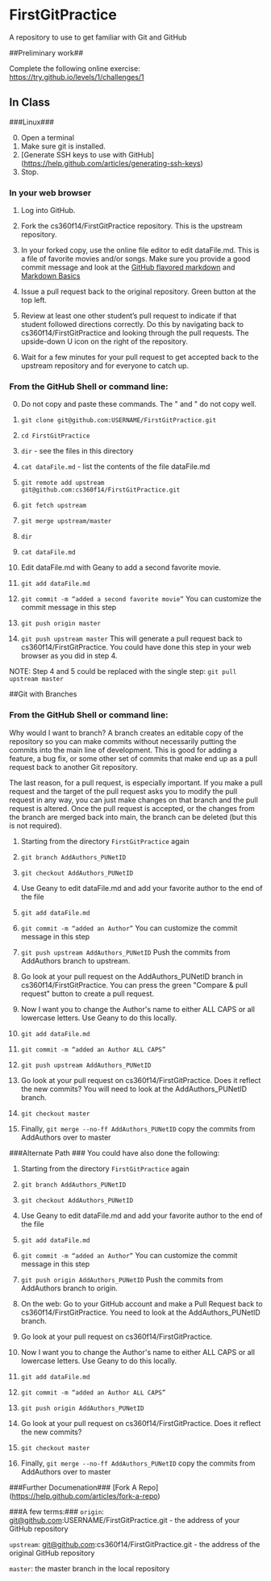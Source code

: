FirstGitPractice
================

A repository to use to get familiar with Git and GitHub


##Preliminary work##

Complete the following online exercise: https://try.github.io/levels/1/challenges/1

## In Class ##

###Linux###

  0. Open a terminal
  1. Make sure git is installed.
  2. [Generate SSH keys to use with GitHub] (https://help.github.com/articles/generating-ssh-keys)
  3. Stop.


### In your web browser ###
1. Log into GitHub.

2. Fork the cs360f14/FirstGitPractice repository.  This is the upstream repository.

3. In your forked copy, use the online file editor to edit dataFile.md.
This is a file of favorite movies and/or songs.  Make sure you provide a good commit message and look at the [GitHub flavored markdown](https://help.github.com/articles/github-flavored-markdown) and [Markdown Basics](https://help.github.com/articles/markdown-basics)

4. Issue a pull request back to the original repository.  Green button at the top left.

5. Review at least one other student’s pull request to indicate if that student followed directions correctly.   Do this by navigating back to cs360f14/FirstGitPractice and looking through the pull requests.  The upside-down U icon on the right of the repository.

6. Wait for a few minutes for your pull request to get accepted back to the upstream repository and for everyone to catch up.

### From the GitHub Shell or command line: ###
0. Do not copy and paste these commands.  The " and " do not copy well.

1. `git clone git@github.com:USERNAME/FirstGitPractice.git`

2. `cd FirstGitPractice`
  2. `dir` - see the files in this directory
  2. `cat dataFile.md` -  list the contents of the file dataFile.md
 

3. `git remote add upstream git@github.com:cs360f14/FirstGitPractice.git`

4. `git fetch upstream`

5. `git merge upstream/master`
  5. `dir`
  5. `cat dataFile.md`

6. Edit dataFile.md with Geany to add a second favorite movie.

7. `git add dataFile.md`

8. `git commit -m “added a second favorite movie”`
You can customize the commit message in this step

9. `git push origin master`

10. `git push upstream master`
This will generate a pull request back to cs360f14/FirstGitPractice.  You could have done this step in your web browser as you did in step 4.

NOTE: Step 4 and 5 could be replaced with the single step:
`git pull upstream master`


##Git with Branches

### From the GitHub Shell or command line: ###
Why would I want to branch?  A branch creates an editable copy of the repository so you can make commits without necessarily putting the commits into the main line of development.  This is good for adding a feature, a bug fix, or some other set of commits that make end up as a pull request back to another Git repository.  

The last reason, for a pull request, is especially important.  If you make a pull request and the target of the pull request asks you to modify the pull request in any way, you can just make changes on that branch and the pull request is altered.  Once the pull request is accepted, or the changes from the branch are merged back into main, the branch can be deleted (but this is not required).

1. Starting from the directory `FirstGitPractice` again

2. `git branch AddAuthors_PUNetID`

3. `git checkout AddAuthors_PUNetID`

4. Use Geany to edit dataFile.md and add your favorite author to the end of the file

5. `git add dataFile.md`

8. `git commit -m “added an Author”`
You can customize the commit message in this step

9. `git push upstream AddAuthors_PUNetID` Push the commits from AddAuthors branch to upstream.  

10. Go look at your pull request on the AddAuthors_PUNetID branch in cs360f14/FirstGitPractice.  You can press the green "Compare & pull request" button to create a pull request.

11. Now I want you to change the Author's name to either ALL CAPS or all lowercase letters.  Use Geany to do this locally.

12. `git add dataFile.md`

13. `git commit -m “added an Author ALL CAPS”`

14. `git push upstream AddAuthors_PUNetID` 

15. Go look at your pull request on cs360f14/FirstGitPractice.  Does it reflect the new commits?  You will need to look at the AddAuthors_PUNetID branch.

16. `git checkout master`

17. Finally, `git merge --no-ff AddAuthors_PUNetID` copy the commits from AddAuthors over to master

###Alternate Path ###
You could have also done the following:
1. Starting from the directory `FirstGitPractice` again

2. `git branch AddAuthors_PUNetID`

3. `git checkout AddAuthors_PUNetID`

4. Use Geany to edit dataFile.md and add your favorite author to the end of the file

5. `git add dataFile.md`

8. `git commit -m “added an Author”`
You can customize the commit message in this step

9. `git push origin AddAuthors_PUNetID` Push the commits from AddAuthors branch to origin.  

10. On the web: Go to your GitHub account and make a Pull Request back to cs360f14/FirstGitPractice.  You need to look at the AddAuthors_PUNetID branch.

11. Go look at your pull request on cs360f14/FirstGitPractice.

12. Now I want you to change the Author's name to either ALL CAPS or all lowercase letters.  Use Geany to do this locally.

13. `git add dataFile.md`

14. `git commit -m “added an Author ALL CAPS”`

15. `git push origin AddAuthors_PUNetID` 

16. Go look at your pull request on cs360f14/FirstGitPractice.  Does it reflect the new commits?

17. `git checkout master`

18. Finally, `git merge --no-ff AddAuthors_PUNetID` copy the commits from AddAuthors over to master


###Further Documenation###
[Fork A Repo] (https://help.github.com/articles/fork-a-repo)

###A few terms:###
`origin`: git@github.com:USERNAME/FirstGitPractice.git - the address of your GitHub repository

`upstream`: git@github.com:cs360f14/FirstGitPractice.git - the address of the original GitHub repository

`master`: the master branch in the local repository

